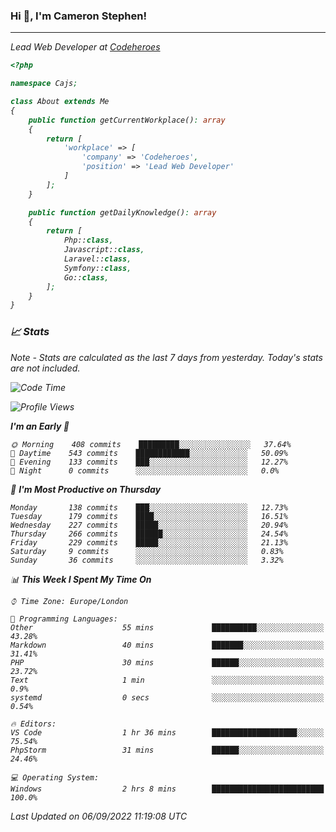 ### Hi 👋, I'm Cameron Stephen!
<hr>
<p><em>Lead Web Developer at <a href="https://codeheroes.co.uk">Codeheroes</a></p>


```php
<?php

namespace Cajs;

class About extends Me
{
    public function getCurrentWorkplace(): array
    {
        return [
            'workplace' => [
                'company' => 'Codeheroes',
                'position' => 'Lead Web Developer'
            ]
        ];
    }

    public function getDailyKnowledge(): array
    {
        return [
            Php::class,
            Javascript::class,
            Laravel::class,
            Symfony::class,
            Go::class,
        ];
    }
}
```

### 📈 Stats
<p><em>Note - Stats are calculated as the last 7 days from yesterday. Today's stats are not included.</em></p>


<!--START_SECTION:waka-->
![Code Time](http://img.shields.io/badge/Code%20Time-3%2C102%20hrs%2043%20mins-blue)

![Profile Views](http://img.shields.io/badge/Profile%20Views-0-blue)

**I'm an Early 🐤** 

```text
🌞 Morning    408 commits    █████████░░░░░░░░░░░░░░░░   37.64% 
🌆 Daytime    543 commits    ████████████░░░░░░░░░░░░░   50.09% 
🌃 Evening    133 commits    ███░░░░░░░░░░░░░░░░░░░░░░   12.27% 
🌙 Night      0 commits      ░░░░░░░░░░░░░░░░░░░░░░░░░   0.0%

```
📅 **I'm Most Productive on Thursday** 

```text
Monday       138 commits    ███░░░░░░░░░░░░░░░░░░░░░░   12.73% 
Tuesday      179 commits    ████░░░░░░░░░░░░░░░░░░░░░   16.51% 
Wednesday    227 commits    █████░░░░░░░░░░░░░░░░░░░░   20.94% 
Thursday     266 commits    ██████░░░░░░░░░░░░░░░░░░░   24.54% 
Friday       229 commits    █████░░░░░░░░░░░░░░░░░░░░   21.13% 
Saturday     9 commits      ░░░░░░░░░░░░░░░░░░░░░░░░░   0.83% 
Sunday       36 commits     ░░░░░░░░░░░░░░░░░░░░░░░░░   3.32%

```


📊 **This Week I Spent My Time On** 

```text
⌚︎ Time Zone: Europe/London

💬 Programming Languages: 
Other                    55 mins             ██████████░░░░░░░░░░░░░░░   43.28% 
Markdown                 40 mins             ███████░░░░░░░░░░░░░░░░░░   31.41% 
PHP                      30 mins             ██████░░░░░░░░░░░░░░░░░░░   23.72% 
Text                     1 min               ░░░░░░░░░░░░░░░░░░░░░░░░░   0.9% 
systemd                  0 secs              ░░░░░░░░░░░░░░░░░░░░░░░░░   0.54%

🔥 Editors: 
VS Code                  1 hr 36 mins        ███████████████████░░░░░░   75.54% 
PhpStorm                 31 mins             ██████░░░░░░░░░░░░░░░░░░░   24.46%

💻 Operating System: 
Windows                  2 hrs 8 mins        █████████████████████████   100.0%

```


 Last Updated on 06/09/2022 11:19:08 UTC
<!--END_SECTION:waka-->
